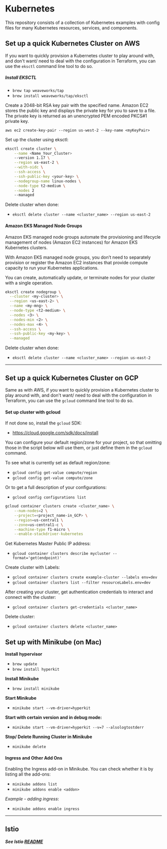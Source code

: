 # Kubernetes

This repository consists of a collection of Kubernetes examples with config files for many Kubernetes resources, services, and components.

## Set up a quick Kubernetes Cluster on AWS

If you want to quickly provision a Kubernetes cluster to play around with, and don't want/ need to deal with the configuration in Terraform, you can use the `eksctl` command line tool to do so.

##### Install EKSCTL
* `brew tap weaveworks/tap`
* `brew install weaveworks/tap/eksctl`

Create a 2048-bit RSA key pair with the specified name. Amazon EC2 stores the public key and displays the private key for you to save to a file. The private key is returned as an unencrypted PEM encoded PKCS#1 private key.

`aws ec2 create-key-pair --region us-west-2 --key-name <myKeyPair>`

Set up the cluster using eksctl:

```sh
eksctl create cluster \
    --name <Name_Your_Cluster>
    --version 1.17 \
    --region us-east-2 \
    --with-oidc \
    --ssh-access \
    --ssh-public-key <your-key> \
    --nodegroup-name linux-nodes \
    --node-type t2-medium \
    --nodes 2
    --managed
```

Delete cluster when done:
* `eksctl delete cluster --name <cluster_name> --region us-east-2`

#### Amazon EKS Managed Node Groups

Amazon EKS managed node groups automate the provisioning and lifecycle management of nodes (Amazon EC2 instances) for Amazon EKS Kubernetes clusters.

With Amazon EKS managed node groups, you don’t need to separately provision or register the Amazon EC2 instances that provide compute capacity to run your Kubernetes applications.

You can create, automatically update, or terminate nodes for your cluster with a single operation.

```sh
eksctl create nodegroup \
  --cluster <my-cluster> \
  --region <us-east-2> \
  --name <my-mng> \
  --node-type <t2-medium> \
  --nodes <3> \
  --nodes-min <2> \
  --nodes-max <4> \
  --ssh-access \
  --ssh-public-key <my-key> \
  --managed
```

Delete cluster when done:
* `eksctl delete cluster --name <cluster_name> --region us-east-2`


-----

## Set up a quick Kubernetes Cluster on GCP

Same as with AWS, if you want to quickly provision a Kubernetes cluster to play around with, and don't want/ need to deal with the configuration in Terraform, you can use the `gcloud` command line tool to do so.

#### Set up cluster with gcloud

If not done so, install the `gcloud` SDK:
* https://cloud.google.com/sdk/docs/install

You can configure your default region/zone for your project, so that omitting those in the script below will use them, or just define them in the `gcloud` command.

To see what is currently set as default region/zone:
* `gcloud config get-value compute/region`
* `gcloud config get-value compute/zone`

Or to get a full description of your configurations:
* `gcloud config configurations list`


```sh
gcloud container clusters create <cluster_name> \
    --num-nodes=2 \
    --project=<project_name-in_GCP> \
    --region=us-central1 \
    --zone=us-central1-c \
    --machine-type f1-micro \
    --enable-stackdriver-kubernetes
```

Get Kubernetes Master Public IP address:
* `gcloud container clusters describe mycluster --format='get(endpoint)'`

Create cluster with Labels:

* `gcloud container clusters create example-cluster --labels env=dev`
* `gcloud container clusters list --filter resourceLabels.env=dev`

After creating your cluster, get authentication credentials to interact and connect with the cluster:

* `gcloud container clusters get-credentials <cluster_name>`

Delete cluster:

* `gcloud container clusters delete <cluster_name>`

## Set up with Minikube (on Mac)

**Install hypervisor**
* `brew update`
* `brew install hyperkit`

**Install Minikube**
* `brew install minikube`

**Start Minikube**
* `minikube start --vm-driver=hyperkit`

**Start with certain version and in debug mode:**
* `minikube start --vm-driver=hyperkit --v=7 --alsologtostderr`

**Stop/ Delete Running Cluster in Minikube**
* `minikube delete`


#### Ingress and Other Add Ons

Enabling the Ingress add-on in Minikube. You can check whether it is by listing all the add-ons:

* `minikube addons list`
* `minikube addons enable <addon>`

*Example - adding ingress*:
* `minikube addons enable ingress`


-----

## Istio

##### See Istio [README](Istio)
